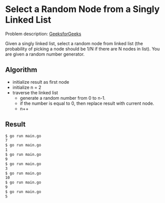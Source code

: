 # Select a Random Node from a Singly Linked List

Problem description: [GeeksforGeeks](https://www.geeksforgeeks.org/select-a-random-node-from-a-singly-linked-list/amp/)

Given a singly linked list, select a random node from linked list (the probability of picking a node should be 1/N if there are N nodes in list). You are given a random number generator.

## Algorithm

* initialize result as first node
* initialize n = 2
* traverse the linked list
  * generate a random number from 0 to n-1.
  * if the number is equal to 0, then replace result with current node.
  * n++

## Result

```bash
$ go run main.go 
7
$ go run main.go 
1
$ go run main.go 
9
$ go run main.go 
3
$ go run main.go 
10
$ go run main.go 
9
$ go run main.go 
5
```
